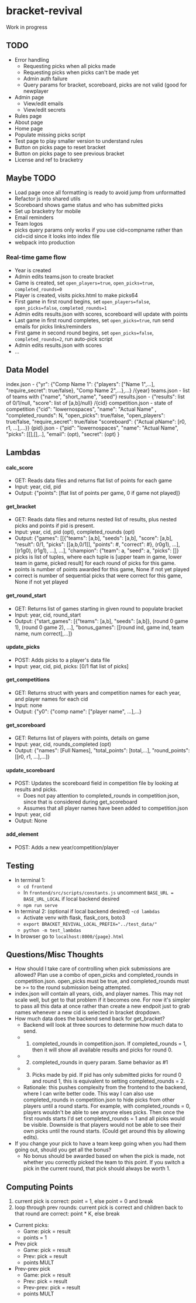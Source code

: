 # bracket-revival
Work in progress

## TODO
- Error handling
	- Requesting picks when all picks made
	- Requesting picks when picks can't be made yet
	- Admin auth failure
	- Query params for bracket, scoreboard, picks are not valid (good for newplayer
- Admin page
	- View/edit emails
	- View/edit secrets
- Rules page
- About page
- Home page
- Populate missing picks script
- Test page to play smaller version to understand rules
- Button on picks page to reset bracket
- Button on picks page to see previous bracket
- License and ref to bracketry

## Maybe TODO
- Load page once all formatting is ready to avoid jump from unformatted
- Refactor js into shared utils
- Scoreboard shows game status and who has submitted picks
- Set up bracketry for mobile
- Email reminders
- Team logos
- picks query params only works if you use cid=compname rather than cid=cid since it looks into index file
- webpack into production

### Real-time game flow
- Year is created
- Admin edits teams.json to create bracket
- Game is created, set `open_players=true`, `open_picks=true`, `completed_rounds=0`
- Player is created, visits picks.html to make picks64
- First game in first round begins, set `open_players=false`, `open_picks=false`, `completed_rounds=1`
- Admin edits results.json with scores, scoreboard will update with points
- Last game in first round completes, set `open_picks=true`, run send emails for picks links/reminders
- First game in second round begins, set `open_picks=false`, `completed_rounds=2`, run auto-pick script
- Admin edits results.json with scores
- ...

## Data Model
index.json - {"yr": {"Comp Name 1": {"players": ["Name 1",...], "require_secret": true/false},  "Comp Name 2",...},...}
/{year}
  teams.json - list of teams with {"name", "short_name", "seed"}
  results.json - {"results": list of 0/1/null, "score": list of [a,b]/null}
  /{cid}
    competition.json - state of competition {"cid": "lowernospaces", "name": "Actual Name" , "completed_rounds": N, "open_picks": true/false, "open_players": true/false, "require_secret": true/false
                                             "scoreboard": {"Actual pName": [r0, r1, ...],...}}
    {pid}.json - {"pid": "lowernospaces", "name": "Actual Name", "picks": [[],[],..], "email": (opt), "secret": (opt) }
 
## Lambdas
#### calc_score
- GET: Reads data files and returns flat list of points for each game
- Input: year, cid, pid
- Output: {"points": [flat list of points per game, 0 if game not played]}
#### get_bracket
- GET: Reads data files and returns nested list of results, plus nested picks and points if pid is present.
- Input: year, cid, pid (opt), completed_rounds (opt)
- Output: {"games": [[{"teams": [a,b], "seeds": [a,b], "score": [a,b], "result": 0/1, "picks": [[a,b,0/1]], "points": #, "correct": #}, (r0g1), ...], [(r1g0), (r1g1), ...], ...],
           "champion": {"team": a, "seed": a, "picks": []}
- picks is list of tuples, where each tuple is [upper team in game, lower team in game, picked result] for each round of picks for this game.
- points is number of points awarded for this game, None if not yet played
- correct is number of sequential picks that were correct for this game, None if not yet played
#### get_round_start
- GET: Returns list of games starting in given round to populate bracket
- Input: year, cid, round_start
- Output: {"start_games": [{"teams": [a,b], "seeds": [a,b]}, (round 0 game 1), (round 0 game 2), ...],
           "bonus_games": [[round ind, game ind, team name, num correct],...]}
#### update_picks
- POST: Adds picks to a player's data file
- Input: year, cid, pid, picks: [0/1 flat list of picks]
#### get_competitions
- GET: Returns struct with years and competition names for each year, and player names for each cid
- Input: none
- Output: {"y0": {"comp name": ["player name", ...],...}
#### get_scoreboard
- GET: Returns list of players with points, details on game
- Input: year, cid, rounds_completed (opt)
- Output: {"names": [Full Names], "total_points": [total,...], "round_points": [[r0, r1, ...],...]}
#### update_scoreboard
- POST: Updates the scoreboard field in competition file by looking at results and picks.
	- Does not pay attention to completed_rounds in competition.json, since that is considered during get_scoreboard
	- Assumes that all player names have been added to competition.json
- Input: year, cid
- Output: None
#### add_element
- POST: Adds a new year/competition/player

## Testing
- In terminal 1:
	- `cd frontend`
	- In `frontend/src/scripts/constants.js` uncomment `BASE_URL = BASE_URL_LOCAL` if local backend desired 
	- `npm run serve`
- In terminal 2: (optional if local backend desired)
	-`cd lambdas`
	- Activate venv with flask, flask_cors, boto3
	- `export BRACKET_REVIVAL_LOCAL_PREFIX="../test_data/"`
	- `python -m test_lambdas`
- In browser go to `localhost:8000/{page}.html` 
 
## Questions/Misc Thoughts
- How should I take care of controlling when pick submissions are allowed? Plan use a combo of open_picks and completed_rounds in competition.json. open_picks must be true, and completed_rounds must be >= to the round submission being attempted. 
- index.json will contain all years, cids, and player names. This may not scale well, but get to that problem if it becomes one. For now it's simpler to pass all this data at once rather than create a new endpoit just to grab names whenever a new cid is selected in bracket dropdown.
- How much data does the backend send back for get_bracket?
	- Backend will look at three sources to determine how much data to send.
	- 1. completed_rounds in competition.json. If completed_rounds = 1, then it will show all available results and picks for round 0.
	- 2. completed_rounds in query param. Same behavior as #1
	- 3. Picks made by pid. If pid has only submitted picks for round 0 and round 1, this is equivalent to setting completed_rounds = 2. 
	- Rationale: this pushes complexity from the frontend to the backend, where I can write better code. This way I can also use completed_rounds in competition.json to hide picks from other players until a round starts. For example, with completed_rounds = 0, players wouldn't be able to see anyone elses picks. Then once the first rounds starts I'd set completed_rounds = 1 and all picks would be visible. Downside is that players would not be able to see their own picks until the round starts. (Could get around this by allowing edits).
- If you change your pick to have a team keep going when you had them going out, should you get all the bonus?
	- No bonus should be awarded based on when the pick is made, not whether you correctly picked the team to this point. If you switch a pick in the current round, that pick should always be worth 1.

## Computing Points
1. current pick is correct: point = 1, else point = 0 and break
2. loop through prev rounds: current pick is correct and children back to that round are correct: point * K, else break

- Current picks:
	- Game: pick = result
	- points = 1
- Prev pick
	- Game: pick = result
	- Prev: pick = result
	- points MULT
- Prev-prev pick
	- Game: pick = result
	- Prev: pick = result
	- Prev-prev: pick = result
	- points MULT
